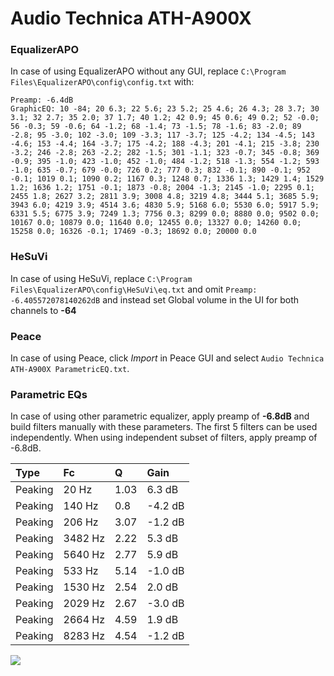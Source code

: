 # Audio Technica ATH-A900X

### EqualizerAPO
In case of using EqualizerAPO without any GUI, replace `C:\Program Files\EqualizerAPO\config\config.txt`
with:
```
Preamp: -6.4dB
GraphicEQ: 10 -84; 20 6.3; 22 5.6; 23 5.2; 25 4.6; 26 4.3; 28 3.7; 30 3.1; 32 2.7; 35 2.0; 37 1.7; 40 1.2; 42 0.9; 45 0.6; 49 0.2; 52 -0.0; 56 -0.3; 59 -0.6; 64 -1.2; 68 -1.4; 73 -1.5; 78 -1.6; 83 -2.0; 89 -2.8; 95 -3.0; 102 -3.0; 109 -3.3; 117 -3.7; 125 -4.2; 134 -4.5; 143 -4.6; 153 -4.4; 164 -3.7; 175 -4.2; 188 -4.3; 201 -4.1; 215 -3.8; 230 -3.2; 246 -2.8; 263 -2.2; 282 -1.5; 301 -1.1; 323 -0.7; 345 -0.8; 369 -0.9; 395 -1.0; 423 -1.0; 452 -1.0; 484 -1.2; 518 -1.3; 554 -1.2; 593 -1.0; 635 -0.7; 679 -0.0; 726 0.2; 777 0.3; 832 -0.1; 890 -0.1; 952 -0.1; 1019 0.1; 1090 0.2; 1167 0.3; 1248 0.7; 1336 1.3; 1429 1.4; 1529 1.2; 1636 1.2; 1751 -0.1; 1873 -0.8; 2004 -1.3; 2145 -1.0; 2295 0.1; 2455 1.8; 2627 3.2; 2811 3.9; 3008 4.8; 3219 4.8; 3444 5.1; 3685 5.9; 3943 6.0; 4219 3.9; 4514 3.6; 4830 5.9; 5168 6.0; 5530 6.0; 5917 5.9; 6331 5.5; 6775 3.9; 7249 1.3; 7756 0.3; 8299 0.0; 8880 0.0; 9502 0.0; 10167 0.0; 10879 0.0; 11640 0.0; 12455 0.0; 13327 0.0; 14260 0.0; 15258 0.0; 16326 -0.1; 17469 -0.3; 18692 0.0; 20000 0.0
```

### HeSuVi
In case of using HeSuVi, replace `C:\Program Files\EqualizerAPO\config\HeSuVi\eq.txt` and omit `Preamp:
-6.405572078140262dB` and instead set Global volume in the UI for both channels to **-64**

### Peace
In case of using Peace, click *Import* in Peace GUI and select `Audio Technica ATH-A900X ParametricEQ.txt`.

### Parametric EQs
In case of using other parametric equalizer, apply preamp of **-6.8dB** and build filters manually
with these parameters. The first 5 filters can be used independently.
When using independent subset of filters, apply preamp of -6.8dB.

| Type    | Fc      |    Q | Gain    |
|:--------|:--------|:-----|:--------|
| Peaking | 20 Hz   | 1.03 | 6.3 dB  |
| Peaking | 140 Hz  | 0.8  | -4.2 dB |
| Peaking | 206 Hz  | 3.07 | -1.2 dB |
| Peaking | 3482 Hz | 2.22 | 5.3 dB  |
| Peaking | 5640 Hz | 2.77 | 5.9 dB  |
| Peaking | 533 Hz  | 5.14 | -1.0 dB |
| Peaking | 1530 Hz | 2.54 | 2.0 dB  |
| Peaking | 2029 Hz | 2.67 | -3.0 dB |
| Peaking | 2664 Hz | 4.59 | 1.9 dB  |
| Peaking | 8283 Hz | 4.54 | -1.2 dB |

![](https://raw.githubusercontent.com/jaakkopasanen/AutoEq/master/results/innerfidelity/sbaf-serious/Audio%20Technica%20ATH-A900X/Audio%20Technica%20ATH-A900X.png)